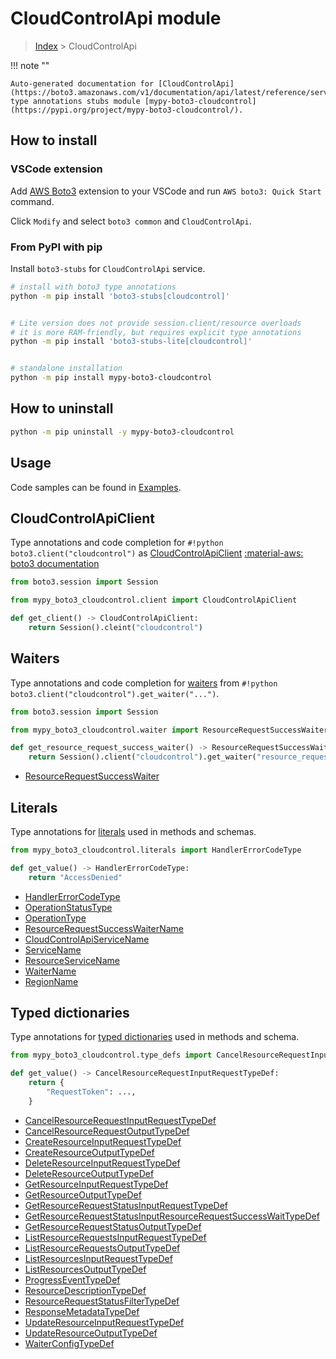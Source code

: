 #  CloudControlApi module

> [Index](../README.md) > CloudControlApi

!!! note ""

    Auto-generated documentation for [CloudControlApi](https://boto3.amazonaws.com/v1/documentation/api/latest/reference/services/cloudcontrol.html#CloudControlApi)
    type annotations stubs module [mypy-boto3-cloudcontrol](https://pypi.org/project/mypy-boto3-cloudcontrol/).

## How to install

### VSCode extension

Add [AWS Boto3](https://marketplace.visualstudio.com/items?itemName=Boto3typed.boto3-ide)
extension to your VSCode and run `AWS boto3: Quick Start` command.

Click `Modify` and select `boto3 common` and `CloudControlApi`.

### From PyPI with pip

Install `boto3-stubs` for `CloudControlApi` service.

```bash
# install with boto3 type annotations
python -m pip install 'boto3-stubs[cloudcontrol]'


# Lite version does not provide session.client/resource overloads
# it is more RAM-friendly, but requires explicit type annotations
python -m pip install 'boto3-stubs-lite[cloudcontrol]'


# standalone installation
python -m pip install mypy-boto3-cloudcontrol
```



## How to uninstall

```bash
python -m pip uninstall -y mypy-boto3-cloudcontrol
```

## Usage

Code samples can be found in [Examples](./usage.md).

## CloudControlApiClient

Type annotations and code completion for  `#!python boto3.client("cloudcontrol")` as [CloudControlApiClient](./client.md)
[:material-aws: boto3 documentation](https://boto3.amazonaws.com/v1/documentation/api/latest/reference/services/cloudcontrol.html#CloudControlApi.Client)

```python title="Usage example"
from boto3.session import Session

from mypy_boto3_cloudcontrol.client import CloudControlApiClient

def get_client() -> CloudControlApiClient:
    return Session().cleint("cloudcontrol")
```




## Waiters

Type annotations and code completion for [waiters](./waiters.md)
from `#!python boto3.client("cloudcontrol").get_waiter("...")`.

```python title="Usage example"
from boto3.session import Session

from mypy_boto3_cloudcontrol.waiter import ResourceRequestSuccessWaiter

def get_resource_request_success_waiter() -> ResourceRequestSuccessWaiter:
    return Session().client("cloudcontrol").get_waiter("resource_request_success")
```

- [ResourceRequestSuccessWaiter](./waiters.md#resourcerequestsuccesswaiter)







## Literals

Type annotations for [literals](./literals.md) used in methods and schemas.

```python title="Usage example"
from mypy_boto3_cloudcontrol.literals import HandlerErrorCodeType

def get_value() -> HandlerErrorCodeType:
    return "AccessDenied"
```

- [HandlerErrorCodeType](./literals.md#handlererrorcodetype)
- [OperationStatusType](./literals.md#operationstatustype)
- [OperationType](./literals.md#operationtype)
- [ResourceRequestSuccessWaiterName](./literals.md#resourcerequestsuccesswaitername)
- [CloudControlApiServiceName](./literals.md#cloudcontrolapiservicename)
- [ServiceName](./literals.md#servicename)
- [ResourceServiceName](./literals.md#resourceservicename)
- [WaiterName](./literals.md#waitername)
- [RegionName](./literals.md#regionname)




## Typed dictionaries

Type annotations for [typed dictionaries](./type_defs.md) used in methods and schema.

```python title="Usage example"
from mypy_boto3_cloudcontrol.type_defs import CancelResourceRequestInputRequestTypeDef

def get_value() -> CancelResourceRequestInputRequestTypeDef:
    return {
        "RequestToken": ...,
    }
```

- [CancelResourceRequestInputRequestTypeDef](./type_defs.md#cancelresourcerequestinputrequesttypedef)
- [CancelResourceRequestOutputTypeDef](./type_defs.md#cancelresourcerequestoutputtypedef)
- [CreateResourceInputRequestTypeDef](./type_defs.md#createresourceinputrequesttypedef)
- [CreateResourceOutputTypeDef](./type_defs.md#createresourceoutputtypedef)
- [DeleteResourceInputRequestTypeDef](./type_defs.md#deleteresourceinputrequesttypedef)
- [DeleteResourceOutputTypeDef](./type_defs.md#deleteresourceoutputtypedef)
- [GetResourceInputRequestTypeDef](./type_defs.md#getresourceinputrequesttypedef)
- [GetResourceOutputTypeDef](./type_defs.md#getresourceoutputtypedef)
- [GetResourceRequestStatusInputRequestTypeDef](./type_defs.md#getresourcerequeststatusinputrequesttypedef)
- [GetResourceRequestStatusInputResourceRequestSuccessWaitTypeDef](./type_defs.md#getresourcerequeststatusinputresourcerequestsuccesswaittypedef)
- [GetResourceRequestStatusOutputTypeDef](./type_defs.md#getresourcerequeststatusoutputtypedef)
- [ListResourceRequestsInputRequestTypeDef](./type_defs.md#listresourcerequestsinputrequesttypedef)
- [ListResourceRequestsOutputTypeDef](./type_defs.md#listresourcerequestsoutputtypedef)
- [ListResourcesInputRequestTypeDef](./type_defs.md#listresourcesinputrequesttypedef)
- [ListResourcesOutputTypeDef](./type_defs.md#listresourcesoutputtypedef)
- [ProgressEventTypeDef](./type_defs.md#progresseventtypedef)
- [ResourceDescriptionTypeDef](./type_defs.md#resourcedescriptiontypedef)
- [ResourceRequestStatusFilterTypeDef](./type_defs.md#resourcerequeststatusfiltertypedef)
- [ResponseMetadataTypeDef](./type_defs.md#responsemetadatatypedef)
- [UpdateResourceInputRequestTypeDef](./type_defs.md#updateresourceinputrequesttypedef)
- [UpdateResourceOutputTypeDef](./type_defs.md#updateresourceoutputtypedef)
- [WaiterConfigTypeDef](./type_defs.md#waiterconfigtypedef)


